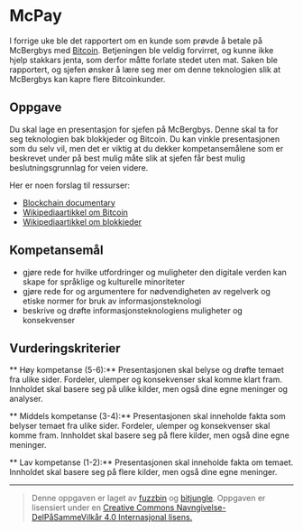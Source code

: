 # McPay

I forrige uke ble det rapportert om en kunde som prøvde å betale på McBergbys med [Bitcoin](https://no.wikipedia.org/wiki/Bitcoin). Betjeningen ble veldig forvirret, og kunne ikke hjelp stakkars jenta, som derfor måtte forlate stedet uten mat. Saken ble rapportert, og sjefen ønsker å lære seg mer om denne teknologien slik at McBergbys kan kapre flere Bitcoinkunder.

Oppgave
-------
Du skal lage en presentasjon for sjefen på McBergbys. Denne skal ta for seg teknologien bak blokkjeder og Bitcoin. Du kan vinkle presentasjonen som du selv vil, men det er viktig at du dekker kompetansemålene som er beskrevet under på best mulig måte slik at sjefen får best mulig beslutningsgrunnlag for veien videre.

Her er noen forslag til ressurser:

* [Blockchain documentary](http://blockchain-documentary.com/)
* [Wikipediaartikkel om Bitcoin](https://no.wikipedia.org/wiki/Bitcoin)
* [Wikipediaartikkel om blokkjeder](https://en.wikipedia.org/wiki/Blockchain)

## Kompetansemål
* gjøre rede for hvilke utfordringer og muligheter den digitale verden kan skape for språklige og kulturelle minoriteter
* gjøre rede for og argumentere for nødvendigheten av regelverk og etiske normer for bruk av informasjonsteknologi
* beskrive og drøfte informasjonsteknologiens muligheter og konsekvenser


## Vurderingskriterier
** Høy kompetanse (5-6):** Presentasjonen skal belyse og drøfte temaet fra ulike sider. Fordeler, ulemper og konsekvenser skal komme klart fram. Innholdet skal basere seg på ulike kilder, men også dine egne meninger og analyser.

** Middels kompetanse (3-4):** Presentasjonen skal inneholde fakta som belyser temaet fra ulike sider. Fordeler, ulemper og konsekvenser skal komme fram. Innholdet skal basere seg på flere kilder, men også dine egne meninger.

** Lav kompetanse (1-2):** Presentasjonen skal inneholde fakta om temaet. Innholdet skal basere seg på flere kilder, men også dine egne meninger.

---

>Denne oppgaven er laget av [fuzzbin](https://github.com/fuzzbin) og [bitjungle](https://github.com/bitjungle).
>Oppgaven er lisensiert under en
>[Creative Commons Navngivelse-DelPåSammeVilkår 4.0 Internasjonal lisens.
](http://creativecommons.org/licenses/by-sa/4.0/)
